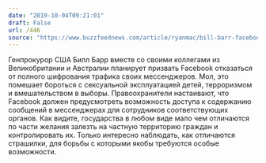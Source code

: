 ```yaml
---
date: "2019-10-04T09:21:01"
draft: False
url: /446
source: "https://www.buzzfeednews.com/article/ryanmac/bill-barr-facebook-letter-halt-encryption"
---
```


Генпрокурор США Билл Барр вместе со своими коллегами из Великобритании и Австралии планирует призвать Facebook отказаться от полного шифрования трафика своих мессенджеров. Мол, это помешает бороться с сексуальной эксплуатацией детей, терроризмом и вмешательством в выборы.
Правоохранители настаивают, что Facebook должен предусмотреть возможность доступа к содержанию сообщений в мессенджерах для сотрудников соответствующих органов.
Как видите, государства в любом виде мало чем отличаются по части желания залезть на частную территорию граждан и контролировать их. Только интересно наблюдать, как отличаются страшилки, для борьбы с которыми якобы требуются особые возможности.
